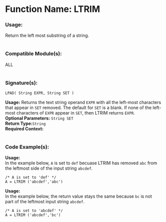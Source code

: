 # Function Name: LTRIM

### Usage:
Return the left most substring of a string.
<br><br>

### Compatible Module(s):
ALL
<br><br>

### Signature(s):
```
LPAD( String EXPR, String SET )
```
**Usage:** Returns the text string operand `EXPR` with all the left-most characters that appear in `SET` removed. The default for `SET` is a blank. If none of the left-most characters of `EXPR` appear in `SET`, then LTRIM returns `EXPR`.<br>
**Optional Parameters:** `String SET`<br>
**Return Type:**`String`<br>
**Required Context:**<br>
<br>

### Code Example(s):
**Usage:**<br>
In the example below, `A` is set to `def` becuase LTRIM has removed `abc` from the leftmost side of the input string `abcdef`.
```
/* A is set to 'def' */
A = LTRIM ('abcdef','abc')
```

**Usage:**<br>
In the example below, the return value stays the same because `bc` is not part of the leftmost input string `abcdef`.
```
/* A is set to 'abcdef' */
A = LTRIM ('abcdef','bc')
```